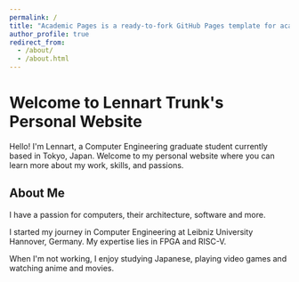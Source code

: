 ```yaml
---
permalink: /
title: "Academic Pages is a ready-to-fork GitHub Pages template for academic personal websites"
author_profile: true
redirect_from: 
  - /about/
  - /about.html
---
```


# Welcome to Lennart Trunk's Personal Website

Hello! I'm Lennart, a Computer Engineering graduate student currently based in Tokyo, Japan. Welcome to my personal website where you can learn more about my work, skills, and passions.

## About Me

I have a passion for computers, their architecture, software and more. 

I started my journey in Computer Engineering at Leibniz University Hannover, Germany. My expertise lies in FPGA and RISC-V.

When I'm not working, I enjoy studying Japanese, playing video games and watching anime and movies.
